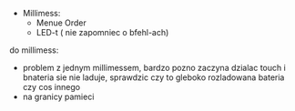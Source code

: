 - Millimess:
	- Menue Order
	- LED-t ( nie zapomniec o bfehl-ach)


do millimess:
- problem z jednym millimessem, bardzo pozno zaczyna dzialac touch i bnateria sie nie laduje, sprawdzic czy to gleboko rozladowana bateria czy cos innego
- na granicy pamieci